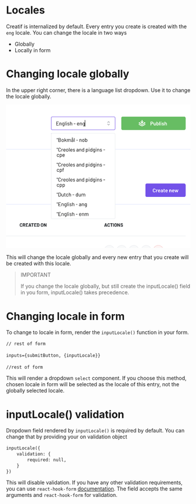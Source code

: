 # Locales

Creatif is internalized by default. Every entry you create is created with the
`eng` locale. You can change the locale in two ways

- Globally
- Locally in form

# Changing locale globally

In the upper right corner, there is a language list dropdown. Use it to change
the locale globally. 

![Changing locale](_images/locales_change_globally.png 'Changing locale')

This will change the locale globally and every new entry that you create will
be created with this locale.

> IMPORTANT
> 
> If you change the locale globally, but still create the inputLocale() field
> in you form, inputLocale() takes precedence. 

# Changing locale in form

To change to locale in form, render the `inputLocale()` function in your form.

`````tsx
// rest of form

inputs={submitButton, {inputLocale}}

//rest of form
`````

This will render a dropdown `select` component. If you choose this method, chosen locale
in form will be selected as the locale of this entry, not the globally selected locale.

# inputLocale() validation

Dropdown field rendered by `inputLocale()` is required by default. You can change that by providing
your on validation object

````tsx
inputLocale({
    validation: {
        required: null,
    }
})
````

This will disable validation. If you have any other validation requirements, 
you can use `react-hook-form` [documentation](https://react-hook-form.com/docs/useform/register). 
The field accepts the same arguments and `react-hook-form` for validation.